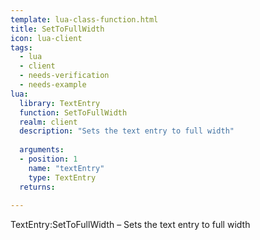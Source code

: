 ```yaml
---
template: lua-class-function.html
title: SetToFullWidth
icon: lua-client
tags:
  - lua
  - client
  - needs-verification
  - needs-example
lua:
  library: TextEntry
  function: SetToFullWidth
  realm: client
  description: "Sets the text entry to full width"
  
  arguments:
  - position: 1
    name: "textEntry"
    type: TextEntry
  returns:
    
---
```


<div class="lua__search__keywords">
TextEntry:SetToFullWidth &#x2013; Sets the text entry to full width
</div>
